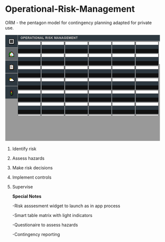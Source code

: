 # Operational-Risk-Management
ORM - the pentagon model for contingency planning adapted for private use.


![image](https://raw.githubusercontent.com/Ehawk82/Operational-Risk-Management/master/src/assets/matrix-image.bmp)

<!--[link](https://github.com/Ehawk82/Operational-Risk-Management.git/master/index.html)-->

1.  Identify risk
2.  Assess hazards
3.  Make risk decisions
4.  Implement controls
5.  Supervise

    **Special Notes**

    <p>-Risk asssesment widget to launch as in app process</p>
    <p>-Smart table matrix with light indicators</p>
    <p>-Questionaire to assess hazards</p>
    <p>-Contingency reporting</p>
